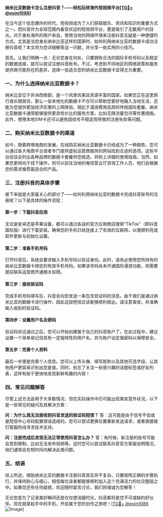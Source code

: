 **纳米比亚数据卡怎么注册抖音？——轻松玩转海外短视频平台[[TG💪+ @esim1088](https://t.me/s/esim1088)]**

在当今这个信息爆炸的时代，短视频成为了人们获取娱乐、资讯和知识的重要方式之一。而抖音作为全球范围内备受欢迎的短视频平台，更是吸引了无数用户的目光。对于身处海外的用户来说，使用当地的网络环境来注册抖音无疑是一种便捷的方式。尤其是当您身处纳米比亚这样的国家时，如何利用纳米比亚的数据卡成功注册抖音呢？本文将为您详细解答这一问题，并分享一些实用的小技巧。

首先，让我们明确一点：无论您身在何处，只要拥有合法的国际手机号码以及稳定的数据连接，就可以尝试注册抖音账号。不过，考虑到不同地区的网络政策和服务提供商可能存在的差异，选择一张适合您的纳米比亚数据卡显得尤为重要。

### **一、为什么选择纳米比亚数据卡？**
纳米比亚位于非洲西南部，是一个风景优美且资源丰富的国家。如果您正在这里旅行或长期居住，那么一张本地化的数据卡不仅可以帮助您更好地融入当地生活，还能为您提供更加经济实惠的上网体验。相比于漫游费用高昂的传统国际套餐，纳米比亚数据卡通常能够提供更具性价比的服务方案，比如无限流量包月等优惠措施。此外，使用本地SIM卡还可以避免因信号不稳定而导致的注册失败等问题。

### **二、购买纳米比亚数据卡的渠道**
如今，随着跨境电商的发展，在线购买纳米比亚数据卡已经成为了一种趋势。您可以通过各大电商平台或者专门提供虚拟运营商服务的网站找到合适的选项。这些平台往往会列出各种品牌的数据卡套餐供您挑选，并附上详细的使用指南。当然，如果您更倾向于线下操作，则可以前往当地的电信营业厅咨询工作人员，他们会根据您的需求推荐最适合的产品。

### **三、注册抖音的具体步骤**
接下来就是大家最关心的部分了——如何利用纳米比亚的数据卡完成抖音账号的注册呢？以下是具体的操作流程：

#### **第一步：下载抖音应用**
无论是安卓还是苹果设备，都可以通过各自的官方应用商店搜索“TikTok”（即抖音国际版）进行下载安装。确保您的手机已经连接上了有效的互联网，以便顺利完成软件更新与初始化设置。

#### **第二步：准备手机号码**
打开抖音后，系统会要求输入手机号码以验证身份。此时，请务必使用您所持有的纳米比亚数据卡绑定的有效手机号码。如果该号码尚未开通国际漫游功能，则需要提前联系运营商开通相关权限。

#### **第三步：接收验证码**
完成手机号码填写后，抖音会向您发送一条包含验证码的消息。由于我们是通过纳米比亚的数据卡进行操作，因此这段短信应该能够顺利抵达。请注意查收，并准确输入收到的验证码。

#### **第四步：设置用户名及密码**
验证码验证通过之后，您可以开始创建属于自己的抖音账户了。在此过程中，建议设置一个简单易记但具有一定独特性的用户名，并为账户设定强密码以保障安全。

#### **第五步：完善个人资料**
最后一步便是完善个人信息。您可以上传头像、填写昵称以及其他可选字段，让其他用户更容易识别出您是谁。同时，别忘了关注一些感兴趣的话题标签或好友列表，这样有助于更快地发现新鲜有趣的内容！

### **四、常见问题解答**
尽管上述方法适用于大多数情况，但在实际操作中仍可能出现某些意外状况。以下是一些常见的疑问及其解决方案：

**问：为什么我无法接收到抖音发送的验证码短信？**
答：这可能是由于信号不佳或是短信中心号码配置错误造成的。您可以尝试更换位置重新发送请求，或者直接拨打客服热线寻求技术支持。

**问：注册完成后发现无法正常使用抖音怎么办？**
答：有时候，新注册的账号可能会受到限制，比如无法发布视频等。这时您可以尝试联系抖音官方客服说明情况，他们通常会在短时间内解决此类问题。

### **五、结语**
综上所述，借助纳米比亚的数据卡注册抖音其实并不复杂。只要按照正确的步骤执行，并保持耐心与细心，相信每位读者都能够顺利加入这个充满活力的社交圈层之中。如果您还有任何疑惑，欢迎随时留言讨论，我们将竭诚为您解答！

无论您是为了记录美好瞬间还是仅仅想消磨时光，抖音都将是您不可或缺的好伙伴。现在就拿起手中的手机，开启属于您的创作之旅吧！[[TG💪+ @esim1088](https://t.me/s/esim1088) ![Image](https://i.postimg.cc/4NQfJmqS/Snipaste-2025-05-13-00-14-12.png)]